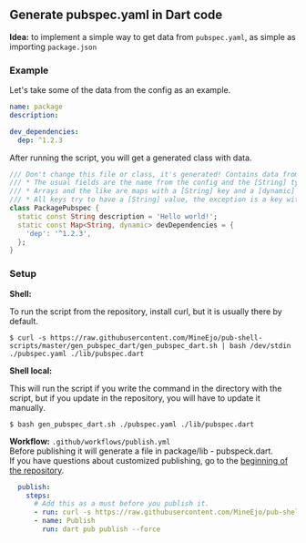 ## Generate pubspec.yaml in Dart code

**Idea:** to implement a simple way to get data from `pubspec.yaml`, as simple as importing `package.json`

### Example

Let's take some of the data from the config as an example.

```yaml
name: package
description: 

dev_dependencies:
  dep: ^1.2.3
```

After running the script, you will get a generated class with data.

```dart
/// Don't change this file or class, it's generated! Contains data from pubspec.yaml.
/// * The usual fields are the name from the config and the [String] type.
/// * Arrays and the like are maps with a [String] key and a [dynamic] value.
/// * All keys try to have a [String] value, the exception is a key without a value, it will have a [bool] value.
class PackagePubspec {
  static const String description = 'Hello world!';
  static const Map<String, dynamic> devDependencies = {
    'dep': '^1.2.3',
  };
}
```

### Setup

**Shell:**

To run the script from the repository, install curl, but it is usually there by default.

```shell
$ curl -s https://raw.githubusercontent.com/MineEjo/pub-shell-scripts/master/gen_pubspec_dart/gen_pubspec_dart.sh | bash /dev/stdin ./pubspec.yaml ./lib/pubspec.dart
```

**Shell local:**

This will run the script if you write the command in the directory with the script, but if you update in the repository, you will have to update it manually.

```shell
$ bash gen_pubspec_dart.sh ./pubspec.yaml ./lib/pubspec.dart
```

**Workflow:** `.github/workflows/publish.yml`
<br>Before publishing it will generate a file in package/lib - pubspeck.dart.
<br>If you have questions about customized publishing, go to the [beginning of the repository](../README.md).

```yaml
  publish:
    steps:
      # Add this as a must before you publish it.
      - run: curl -s https://raw.githubusercontent.com/MineEjo/pub-shell-scripts/master/gen_pubspec_dart/gen_pubspec_dart.sh | bash /dev/stdin ./pubspec.yaml ./lib/pubspec.dart
      - name: Publish
        run: dart pub publish --force
```
